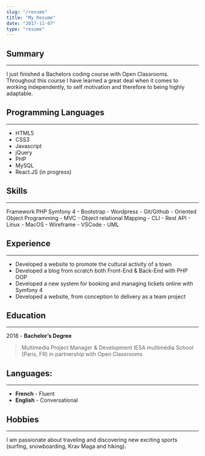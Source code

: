 ```yaml
---
slug: "/resume"
title: "My Resume"
date: "2017-11-07"
type: "resume"
---
```


## Summary
---
I just finished a Bachelors coding course with Open Classrooms.  
Throughout this course I have learned a great deal when it comes to working independently, to self motivation and therefore to being highly adaptable.

## Programming Languages
---
* HTML5
* CSS3
* Javascript 
* jQuery
* PHP
* MySQL
* React.JS (in progress)

## Skills
---
Framework PHP Symfony 4 - Bootstrap - Wordpress - Git/Github - Oriented Object Programming - MVC - Object relational Mapping - CLI - Rest API - Linux - MacOS - Wireframe - VSCode - UML

## Experience
---
* Developed a website to promote the cultural activity of a town
* Developed a blog from scratch both Front-End & Back-End with PHP OOP
* Developed a new system for booking and managing tickets online with <span class="nowrap">Symfony 4</span>
* Developed a website, from conception to delivery as a team project

## Education
---
2018 - **Bachelor’s Degree**
> Multimedia Project Manager & Development 
> IESA multimédia School (Paris, FR) in partnership with Open Classrooms

## Languages:
---
* **French** - Fluent
* **English** - Conversational 

## Hobbies
---
I am passionate about traveling and discovering new exciting sports (surfing, snowboarding, Krav Maga and hiking). 